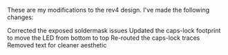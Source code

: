 These are my modifications to the rev4 design. I've made the following changes:

Corrected the exposed soldermask issues
Updated the caps-lock footprint to move the LED from bottom to top
Re-routed the caps-lock traces
Removed text for cleaner aesthetic

